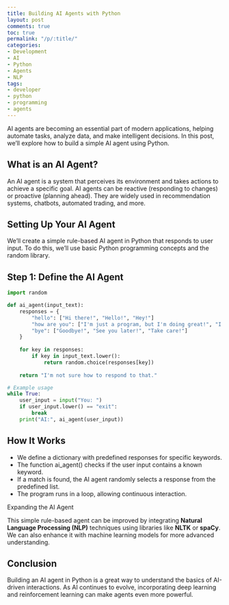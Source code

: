 ```yaml
---
title: Building AI Agents with Python
layout: post
comments: true
toc: true
permalink: "/p/:title/"
categories:
- Development
- AI
- Python
- Agents
- NLP
tags:
- developer
- python
- programming
- agents
---
```


AI agents are becoming an essential part of modern applications, helping automate tasks, analyze data, and make intelligent decisions. In this post, we’ll explore how to build a simple AI agent using Python.

## What is an AI Agent?

An AI agent is a system that perceives its environment and takes actions to achieve a specific goal. AI agents can be reactive (responding to changes) or proactive (planning ahead). They are widely used in recommendation systems, chatbots, automated trading, and more.

## Setting Up Your AI Agent

We’ll create a simple rule-based AI agent in Python that responds to user input. To do this, we’ll use basic Python programming concepts and the random library.

## Step 1: Define the AI Agent

```python
import random

def ai_agent(input_text):
    responses = {
        "hello": ["Hi there!", "Hello!", "Hey!"]
        "how are you": ["I'm just a program, but I'm doing great!", "I'm here to assist you!"],
        "bye": ["Goodbye!", "See you later!", "Take care!"]
    }
    
    for key in responses:
        if key in input_text.lower():
            return random.choice(responses[key])
    
    return "I'm not sure how to respond to that."

# Example usage
while True:
    user_input = input("You: ")
    if user_input.lower() == "exit":
        break
    print("AI:", ai_agent(user_input))
```

## How It Works

* We define a dictionary with predefined responses for specific keywords.
* The function ai_agent() checks if the user input contains a known keyword.
* If a match is found, the AI agent randomly selects a response from the predefined list.
* The program runs in a loop, allowing continuous interaction.

Expanding the AI Agent

This simple rule-based agent can be improved by integrating **Natural Language Processing (NLP)** techniques using libraries like **NLTK** or **spaCy**. We can also enhance it with machine learning models for more advanced understanding.

## Conclusion

Building an AI agent in Python is a great way to understand the basics of AI-driven interactions. As AI continues to evolve, incorporating deep learning and reinforcement learning can make agents even more powerful.
